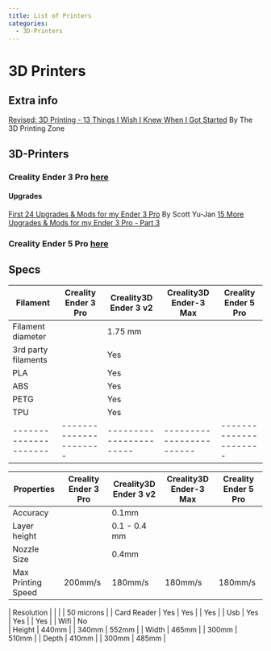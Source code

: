 ```yaml
---
title: List of Printers
categories:
  - 3D-Printers
---
```

# 3D Printers

## Extra info

[Revised: 3D Printing - 13 Things I Wish I Knew When I Got Started](https://www.youtube.com/watch?v=LvGKfevdf_Q) By The 3D Printing Zone

## 3D-Printers

### Creality Ender 3 Pro [here](https://www.creality3dofficial.com/products/creality-ender-3-pro-3d-printer?variant=31855283896393)



#### Upgrades

  [First 24 Upgrades & Mods for my Ender 3 Pro](https://www.youtube.com/watch?v=kG_YKeJDaX8) By Scott Yu-Jan
  [15 More Upgrades & Mods for my Ender 3 Pro - Part 3](https://www.youtube.com/watch?v=4jk6kZIwsQA)

### Creality Ender 5 Pro [here](https://www.creality3dofficial.com/products/ender-5-pro-3d-printer)


## Specs

| Filament            | Creality Ender 3 Pro | Creality3D Ender 3 v2 | Creality3D Ender-3 Max | Creality Ender 5 Pro |
|---------------------|----------------------|-----------------------|------------------------|----------------------|
| Filament diameter   | | 1.75 mm |
| 3rd party filaments | | Yes |
| PLA                 | | Yes |
| ABS                 | | Yes | 
| PETG                | | Yes |
| TPU                 | | Yes |
|---------------------|----------------------|-----------------------|------------------------|----------------------|

| Properties          | Creality Ender 3 Pro | Creality3D Ender 3 v2 | Creality3D Ender-3 Max | Creality Ender 5 Pro |
|---------------------|----------------------|-----------------------|------------------------|----------------------|
| Accuracy            |                      | 0.1mm
| Layer height        |                      | 0.1 - 0.4 mm
| Nozzle Size         |                      | 0.4mm
| Max Printing Speed  | 200mm/s              | 180mm/s               | 180mm/s                | 180mm/s |




| Resolution          |         |         |         | 50 microns |
| Card Reader         | Yes     | Yes     |         | Yes |
| Usb                 | Yes     | Yes     |         | Yes |
| Wifi                | No     
| Height              | 440mm   |         | 340mm   | 552mm |
| Width          | 465mm   |         | 300mm   | 510mm |
| Depth          | 410mm   |         | 300mm   | 485mm |

